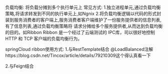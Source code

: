 负载均衡: 将负载分摊到多个执行单元上
	常见方式: 1.独立进程单元,通过负载均衡策略,将请求转发到不同的执行单元上,如Ngnix
			  2.将负载均衡逻辑以代码的形式封装到服务消费者的客户端上,服务消费者客户端维护了一份服务提供者的信息列表,有了信息列表,通过负载均衡策略将
			  请求分摊给多个服务提供者,从而达到负载均衡的目的。如Ribbon
			Ribbon 是一个经过了云端测试的 IPC库，司以很好地控制 HTTP 和 TCP 客户端的负载均衡行为。

springCloud ribbon使用方式:
1.与RestTemplate结合
	@LoadBalanced注解https://blog.csdn.net/Tincox/article/details/79210309这个得认真看一下

2.与Feign结合
